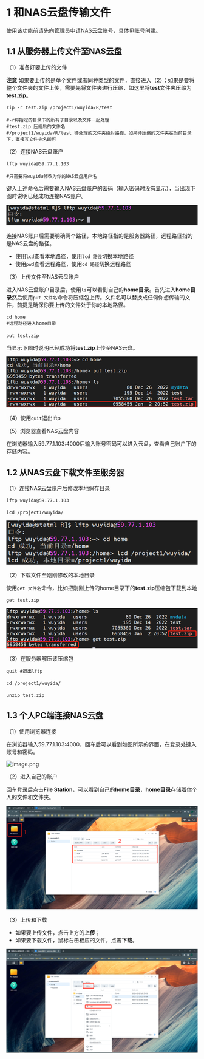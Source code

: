 # 1 和NAS云盘传输文件

使用该功能前请先向管理员申请NAS云盘账号，具体见账号创建。

## 1.1 从服务器上传文件至NAS云盘

（1）准备好要上传的文件

**注意** 如果要上传的是单个文件或者同种类型的文件，直接进入（2）；如果是要将整个文件夹的文件上传，需要先将文件夹进行压缩，如这里将**test**文件夹压缩为**test.zip**。

```
zip -r test.zip /project1/wuyida/R/test

#-r将指定的目录下的所有子目录以及文件一起处理
#test.zip 压缩后的文件名
#/project1/wuyida/R/test 待处理的文件夹绝对路径，如果待压缩的文件夹在当前目录下，直接写文件夹名即可
```

（2）连接NAS云盘账户

```
lftp wuyida@59.77.1.103

#只需要将wuyida修改为你的NAS云盘用户名
```

键入上述命令后需要输入NAS云盘账户的密码（输入密码时没有显示），当出现下图时说明已经成功连接NAS账户。

![image.png](image/1/1.1.png)

连接NAS账户后需要明确两个路径，本地路径指的是服务器路径，远程路径指的是NAS云盘的路径。

- 使用`lcd`查看本地路径，使用`lcd 路径`切换本地路径
- 使用`pwd`查看远程路径，使用`cd 路径`切换远程路径

（3）上传文件至NAS云盘账户

进入NAS云盘账户目录后，使用`ls`可以看到自己的**home目录**。首先进入**home目录**然后使用`put 文件名`命令将压缩包上传。文件名可以替换成任何你想传输的文件，前提是确保你要上传的文件处于你的本地路径。
```
cd home
#远程路径进入home目录

put test.zip
```

当显示下图时说明已经成功将**test.zip**上传至NAS云盘。

![image.png](image/1/1.2.png)

（4）使用`quit`退出lftp

（5）浏览器查看NAS云盘内容

在浏览器输入59.77.1.103:4000后输入账号密码可以进入云盘，查看自己账户下的存储内容。

## 1.2 从NAS云盘下载文件至服务器

（1）连接NAS云盘账户后修改本地保存目录

```
lftp wuyida@59.77.1.103

lcd /project1/wuyida/
```
![image.png](image/1/1.3.png)

（2）下载文件至刚刚修改的本地目录

使用`get 文件名`命令，比如把刚刚上传的home目录下的**test.zip**压缩包下载到本地
```
get test.zip
```

![image.png](image/1/1.4.png)

（3）在服务器解压该压缩包
```
quit #退出lftp

cd /project1/wuyida/

unzip test.zip
```

## 1.3 个人PC端连接NAS云盘

（1）使用浏览器连接

在浏览器输入59.77.1.103:4000，回车后可以看到如图所示的界面，在登录处键入账号和密码。

![image.png](image/1/1.5.png)

（2）进入自己的账户

回车登录后点击**File Station**，可以看到自己的**home目录**，**home目录**存储着你个人的文件和文件夹。

![image.png](image/1/1.6.png)

（3）上传和下载

- 如果要上传文件，点击上方的**上传**；
- 如果要下载文件，鼠标右击相应的文件，点击**下载**。

![image.png](image/1/1.7.png)